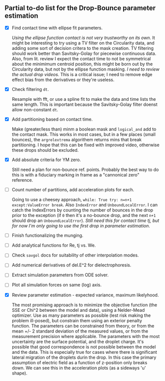 ## Partial to-do list for the Drop-Bounce parameter estimation
- [x] Find contact time with ellipse fit parameters.
   
   *Using the ellipse function contact is not very trustworthy on its own*. It might be interesting to try using a TV filter on the Circularity data, and adding some sort of decision critera to the mask creation. TV filtering should work better than Savitsky-Golay for piecewise continuous data. Also, from lit. review I expect the contact time to not be symmetrical about the minimimum centroid position, this might be born out by the Circularity data, but not by the ellipse function masking. *I need to review the actual drop videos.* This is a critical issue; I need to remove edge effect bias from the derivatives or they're useless. 
   
- [x] Check filtering `dt`.

   Resample with fft, or use a spline fit to make the data and time lists the same length. This is important because the Savitsky-Golay filter doenst allow non-constant `dt`.
   
- [x] Add partitioning based on contact time.

   Make (greater/less than) minm a boolean mask and `logical_and` add to the contact mask. This works in most cases, but in a few places (small bounces), the `argrelextrema` algorithem returns mins that break partitioning. I hope that this can be fixed with improved video, otherwise these drops should be excluded.
   
- [x] Add absolute criteria for YM zero.

   Still need a plan for non-bounce ref. points. Probably the best way to do this is with a fiduciary marking in frame as a "cannonical zero" reference.
   
- [ ] Count number of partitions, add acceleration plots for each.

   Going to use a cheesey approach, `while: True try: n=n+1 except:ValueError break`. Also `IndexError` and `UnboundLocalError`. I can catch the IndexErrors by counting the number of bounces in the drop prior to the exception (if `0` then it's a no-bounce drop, and the next `n+1` should drop an `UnboundLocalError`). *Still need this for contact time tj, but for now I'm only going to use the first drop in parameter estimation*.
   
- [ ] Finish functionalizing the munging.
- [ ] Add analytical functions for Re, tj vs. We.
- [ ] Check `savgol` docs for suitability of other interpolation modes.

- [ ] Add numerical derivatives of del.E^2 for dielectrophoresis.
- [ ] Extract simulation parameters from ODE solver.
- [ ] Plot all simulation forces on same (log) axis.
- [x] Review parameter estimation - expected variance, maximum likelyhood.

   The most promising approach is to minimize the objective function (the SSE or Chi^2 between the model and data), using a Nelder-Mead optimizer. Use as many parameters as possible (lest risk making the problem ill-posed), but constrain them using an exterior penalty function. The parameters can be constrained from theory, or from the mean +/- 2 standard deviation of the measured values, or from the measurement precision where applicable. The parameters with the most uncertainty are the surface potential, and the droplet charge. It's possible that good correspondence is not possible between the model and the data. This is especially true for cases where there is significant lateral migration of the droplets durin the drop. In this case the primary assumption of electric field as a function of z-position only breaks down. We can see this in the acceleration plots (as a sideways 'u' shape). 
